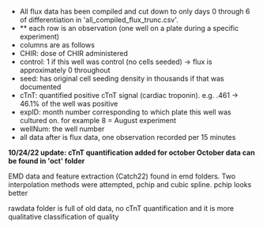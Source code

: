 - All flux data has been compiled and cut down to only days 0 through 6 of differentiation in 'all_compiled_flux_trunc.csv'.
- ** each row is an observation (one well on a plate during a specific experiment)
- columns are as follows
- CHIR: dose of CHIR administered
- control: 1 if this well was control (no cells seeded) -> flux is approximately 0 throughout 
- seed: has original cell seeding density in thousands if that was documented
- cTnT: quantified positive cTnT signal (cardiac troponin). e.g. .461 -> 46.1% of the well was positive
- expID: month number corresponding to which plate this well was cultured on. for example 8 = August experiment
- wellNum: the well number 
- all data after is flux data, one observation recorded per 15 minutes

**10/24/22 update: cTnT quantification added for october
October data can be found in 'oct' folder**


EMD data and feature extraction (Catch22) found in emd folders. Two interpolation methods were attempted, pchip and cubic spline. pchip looks better

rawdata folder is full of old data, no cTnT quantification and it is more qualitative classification of quality
